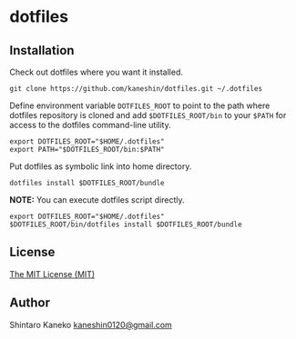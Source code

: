 # dotfiles

## Installation

Check out dotfiles where you want it installed.

```shell
git clone https://github.com/kaneshin/dotfiles.git ~/.dotfiles
```

Define environment variable `DOTFILES_ROOT` to point to the path where dotfiles repository is cloned and add `$DOTFILES_ROOT/bin` to your `$PATH` for access to the dotfiles command-line utility.

```shell
export DOTFILES_ROOT="$HOME/.dotfiles"
export PATH="$DOTFILES_ROOT/bin:$PATH"
```

Put dotfiles as symbolic link into home directory.

```shell
dotfiles install $DOTFILES_ROOT/bundle
```

**NOTE:** You can execute dotfiles script directly.

```shell
export DOTFILES_ROOT="$HOME/.dotfiles"
$DOTFILES_ROOT/bin/dotfiles install $DOTFILES_ROOT/bundle
```

## License

[The MIT License (MIT)](http://kaneshin.mit-license.org/)

## Author

Shintaro Kaneko <kaneshin0120@gmail.com>
